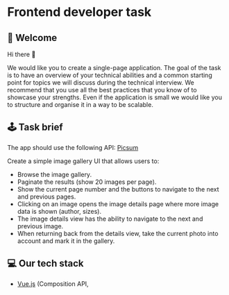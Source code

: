 # Frontend developer task

## :page_facing_up: Welcome

Hi there 👋

We would like you to create a single-page application.
The goal of the task is to have an overview of your technical abilities and a common starting point for topics we will discuss during the technical interview. We recommend that you use all the best practices that you know of to showcase your strengths. Even if the application is small we would like you to structure and organise it in a way to be scalable.

## :joystick: Task brief

The app should use the following API: 
[Picsum](https://picsum.photos/)

Create a simple image gallery UI that allows users to:
- Browse the image gallery.
- Paginate the results (show 20 images per page).
- Show the current page number and the buttons to navigate to the next and previous pages.
- Clicking on an image opens the image details page where more image data is shown (author, sizes).
- The image details view has the ability to navigate to the next and previous image.
- When returning back from the details view, take the current photo into account and mark it in the gallery.

## :computer: Our tech stack
- [Vue.js](https://vuejs.org/) (Composition API, <script setup>)
- [TypeScript](https://www.typescriptlang.org/)
- [Pinia](https://pinia.vuejs.org/) for state management (Setup stores)
- [Vue Router](https://router.vuejs.org/)

Bonus points if you use the same stack. But feel free to use another framework like React or Angular if you’re more comfortable with it.

## :hammer_and_wrench: Other requirements
- Use a CSS preprocessor of your choice to style the app. Don't use a CSS framework since we would like to see your CSS coding skills as well.
- Follow the designs provided below as a guideline. No need to be pixel-perfect but try to match it as closely as possible.
- Feel free to use any fonts you see fit.
- Add some unit tests for components and store.
- Provide short instructions in the form of a README.md file on how to set up and run the app.
- Running in a Docker container is a plus.

## :rocket: Submission
- Clone this repository to your own Github before you start your task.
- When you're happy with the result send us the link or add `simonsafhalterceltra` and `antonsemprimoznik` as collaborators if it's a private repository.

## :ocean: Designs

![Gallery](designs/01-gallery.png)
![Details](designs/02-details.png)
